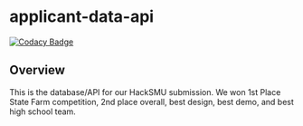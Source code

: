 # applicant-data-api
[![Codacy Badge](https://api.codacy.com/project/badge/Grade/ded8642daa2f45c7aef8bd7d569b4a1d)](https://app.codacy.com/app/gaiscioch/applicant-data-api?utm_source=github.com&utm_medium=referral&utm_content=gaiscioch/applicant-data-api&utm_campaign=Badge_Grade_Dashboard)

## Overview
This is the database/API for our HackSMU submission. We won 1st Place State Farm competition, 2nd place overall, best design, best demo, and best high school team.
